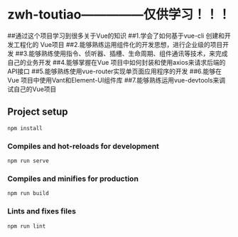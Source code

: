 # zwh-toutiao—————仅供学习！！！
##通过这个项目学习到很多关于Vue的知识
##1.学会了如何基于vue-cli 创建和开发工程化的 Vue项目
##2.能够熟练运用组件化的开发思想，进行企业级的项目开发
##3.能够熟练使用指令、侦听器、插槽、生命周期、组件通讯等技术，来完成自己的业务开发
##4.能够掌握在Vue 项目中如何封装和使用axios来请求后端的API接口
##5.能够熟练使用vue-router实现单页面应用程序的开发
##6.能够在Vue 项目中使用Vant和Element-UI组件库
##7.能够熟练运用vue-devtools来调试自己的Vue项目

## Project setup
```
npm install
```

### Compiles and hot-reloads for development
```
npm run serve
```

### Compiles and minifies for production
```
npm run build
```

### Lints and fixes files
```
npm run lint
```
